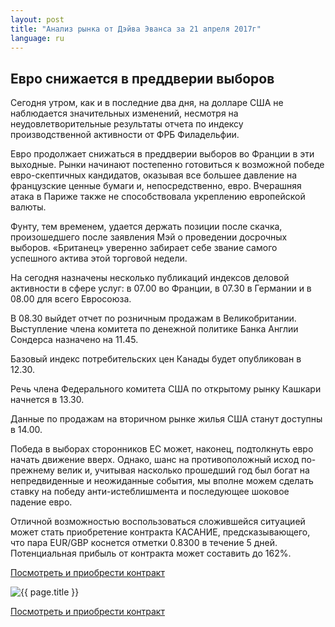 ```yaml
---
layout: post
title: "Анализ рынка от Дэйва Эванса за 21 апреля 2017г"
language: ru
---
```

##  Евро снижается в преддверии выборов

Сегодня утром, как и в последние два дня, на долларе США не наблюдается значительных изменений, несмотря на неудовлетворительные результаты отчета по индексу производственной активности от ФРБ Филадельфии.

Евро продолжает снижаться в преддверии выборов во Франции в эти выходные. Рынки начинают постепенно готовиться к возможной победе евро-скептичных кандидатов, оказывая все большее давление на французские ценные бумаги и, непосредственно, евро. Вчерашняя атака в Париже также не способствовала укреплению европейской валюты.

Фунту, тем временем, удается держать позиции после скачка, произошедшего после заявления Мэй о проведении досрочных выборов. «Британец» уверенно забирает себе звание самого успешного актива этой торговой недели.

На сегодня назначены несколько публикаций индексов деловой активности в сфере услуг: в 07.00 во Франции, в 07.30 в Германии и в 08.00 для всего Евросоюза.

В 08.30 выйдет отчет по розничным продажам в Великобритании. Выступление члена комитета по денежной политике Банка Англии Сондерса назначено на 11.45.

Базовый индекс потребительских цен Канады будет опубликован в 12.30.

Речь члена Федерального комитета США по открытому рынку Кашкари начнется в 13.30.

Данные по продажам на вторичном рынке жилья США станут доступны в 14.00.

Победа в выборах сторонников ЕС может, наконец, подтолкнуть евро начать движение вверх. Однако, шанс на противоположный исход по-прежнему велик и, учитывая насколько прошедший год был богат на непредвиденные и неожиданные события, мы вполне можем сделать ставку на победу анти-истеблишмента и последующее шоковое падение евро.

Отличной возможностью воспользоваться сложившейся ситуацией может стать приобретение контракта КАСАНИЕ, предсказывающего, что пара EUR/GBP коснется отметки 0.8300 в течение 5 дней. Потенциальная прибыль от контракта может составить до 162%. 


<a href="http://record.binary.com/_bivVDfg8lHux76XffYA0JmNd7ZgqdRLk/1/?market=forex&underlying=frxEURGBP&formname=touchnotouch&duration_amount=5&duration_units=d&amount=10&amount_type=payout&expiry_type=duration&barrier=0.83&s=1&t=jFadQExElkF7e7eBIQrXcZ0co5lt24DG" target="_blank">Посмотреть и приобрести контракт</a>

<img src="{{ site.url }}/images/ru-21-apr-17.png" alt="{{ page.title }}"  title="{{ page.title }}">

<a href="%LINK%%?https://www.binary.com/d/trade.cgi?market=forex&underlying=frxEURGBP&formname=touchnotouch&duration_amount=5&duration_units=d&amount=10&amount_type=payout&expiry_type=duration&barrier=0.83&s=1&t=jFadQExElkF7e7eBIQrXcZ0co5lt24DG" target="_blank">Посмотреть и приобрести контракт</a>